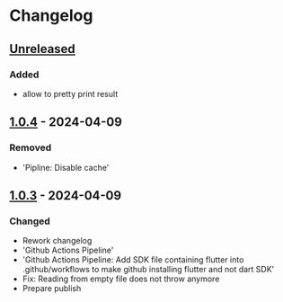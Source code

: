 # Changelog

## [Unreleased]

### Added

- allow to pretty print result

## [1.0.4] - 2024-04-09

### Removed

- 'Pipline: Disable cache'

## [1.0.3] - 2024-04-09

### Changed

- Rework changelog
- 'Github Actions Pipeline'
- 'Github Actions Pipeline: Add SDK file containing flutter into .github/workflows to make github installing flutter and not dart SDK'
- Fix: Reading from empty file does not throw anymore
- Prepare publish

[Unreleased]: https://github.com/inlavigo/gg_json/compare/1.0.4...HEAD
[1.0.4]: https://github.com/inlavigo/gg_json/compare/1.0.3...1.0.4
[1.0.3]: https://github.com/inlavigo/gg_json/tag/%tag
